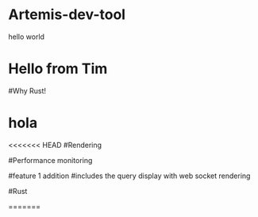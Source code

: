 # Artemis-dev-tool
hello world
# Hello from Tim
#Why Rust!
# hola

<<<<<<< HEAD
#Rendering

#Performance monitoring 



#feature 1 addition
#includes the query display with web socket rendering

#Rust



=======
